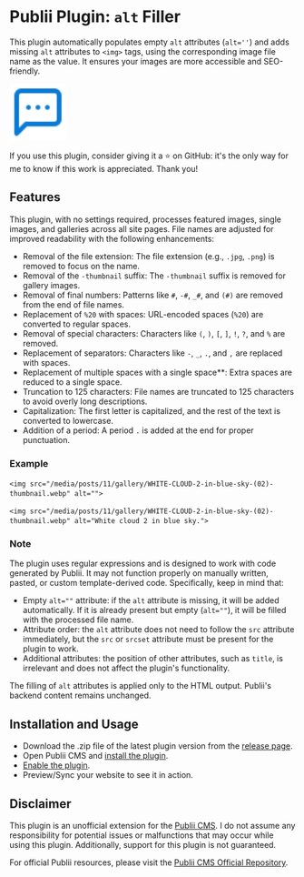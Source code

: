 # Publii Plugin: `alt` Filler 
This plugin automatically populates empty `alt` attributes (`alt=''`) and adds missing `alt` attributes to `<img>` tags, using the corresponding image file name as the value. It ensures your images are more accessible and SEO-friendly.

<p><img height="100" alt="publii plugin" title="Plugin icons" src="https://raw.githubusercontent.com/gpsblues/Publii-Plugin-Alt-Filler/6b6049e2fe5059afa7fbc9a9bd814b27c53dfd29/.assets/thumbnail.svg" style="height:100px;"></p>

If you use this plugin, consider giving it a ⭐ on GitHub: it's the only way for me to know if this work is appreciated. Thank you!

## Features
This plugin, with no settings required, processes featured images, single images, and galleries across all site pages. File names are adjusted for improved readability with the following enhancements:

- Removal of the file extension: The file extension (e.g., `.jpg`, `.png`) is removed to focus on the name.
- Removal of the `-thumbnail` suffix: The `-thumbnail` suffix is removed for gallery images.
- Removal of final numbers: Patterns like `#`, `-#`, `_#`, and `(#)` are removed from the end of file names.
- Replacement of `%20` with spaces: URL-encoded spaces (`%20`) are converted to regular spaces.
- Removal of special characters: Characters like `(`, `)`, `[`, `]`, `!`, `?`, and `%` are removed.
- Replacement of separators: Characters like `-`, `_`, `.`, and `,` are replaced with spaces.
- Replacement of multiple spaces with a single space**: Extra spaces are reduced to a single space.
- Truncation to 125 characters: File names are truncated to 125 characters to avoid overly long descriptions.
- Capitalization: The first letter is capitalized, and the rest of the text is converted to lowercase.
- Addition of a period: A period `.` is added at the end for proper punctuation.

### Example
`<img src="/media/posts/11/gallery/WHITE-CLOUD-2-in-blue-sky-(02)-thumbnail.webp" alt="">`

`<img src="/media/posts/11/gallery/WHITE-CLOUD-2-in-blue-sky-(02)-thumbnail.webp" alt="White cloud 2 in blue sky.">`

### Note
The plugin uses regular expressions and is designed to work with code generated by Publii. It may not function properly on manually written, pasted, or custom template-derived code. Specifically, keep in mind that:

- Empty `alt=""` attribute: if the `alt` attribute is missing, it will be added automatically. If it is already present but empty (`alt=""`), it will be filled with the processed file name.
- Attribute order: the `alt` attribute does not need to follow the `src` attribute immediately, but the `src` or `srcset` attribute must be present for the plugin to work.
- Additional attributes: the position of other attributes, such as `title`, is irrelevant and does not affect the plugin's functionality.

The filling of `alt` attributes is applied only to the HTML output. Publii's backend content remains unchanged.

## Installation and Usage
- Download the .zip file of the latest plugin version from the [release page](https://github.com/gpsblues/Publii-Plugin-Alt-Filler/releases/).
- Open Publii CMS and [install the plugin](https://getpublii.com/docs/plugins.html#installingplugins).
- [Enable the plugin](https://getpublii.com/docs/plugins.html#enablingplugins).
- Preview/Sync your website to see it in action.

## Disclaimer
This plugin is an unofficial extension for the [Publii CMS](https://getpublii.com/). I do not assume any responsibility for potential issues or malfunctions that may occur while using this plugin. Additionally, support for this plugin is not guaranteed.

For official Publii resources, please visit the [Publii CMS Official Repository](https://marketplace.getpublii.com/plugins/).
